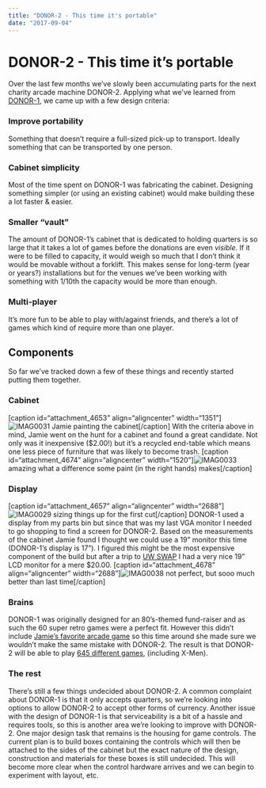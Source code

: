 ```yaml
---
title: "DONOR-2 - This time it's portable"
date: "2017-09-04"
---
```


<div class="content">
<h1 id="donor-2-this-time-it-s-portable">DONOR-2 - This time it’s portable</h1>
<p>Over the last few months we’ve slowly been accumulating parts for the next charity arcade machine DONOR-2. Applying what we’ve learned from <a href="https://jjg.2soc.net/category/charity-arcade/page/2/" target="_blank">DONOR-1</a>, we came up with a few design criteria:</p>
<h3 id="improve-portability">Improve portability</h3>
<p>Something that doesn’t require a full-sized pick-up to transport. Ideally something that can be transported by one person.</p>
<h3 id="cabinet-simplicity">Cabinet simplicity</h3>
<p>Most of the time spent on DONOR-1 was fabricating the cabinet. Designing something simpler (or using an existing cabinet) would make building these a lot faster &amp; easier.</p>
<h3 id="smaller-vault">Smaller “vault”</h3>
<p>The amount of DONOR-1’s cabinet that is dedicated to holding quarters is so large that it takes a lot of games before the donations are even <em>visible</em>. If it were to be filled to capacity, it would weigh so much that I don’t think it would be movable without a forklift. This makes sense for long-term (year or years?) installations but for the venues we’ve been working with something with 1/10th the capacity would be more than enough.</p>
<h3 id="multi-player">Multi-player</h3>
<p>It’s more fun to be able to play with/against friends, and there’s a lot of games which kind of require more than one player.</p>
<h2 id="components">Components</h2>
<p>So far we’ve tracked down a few of these things and recently started putting them together.</p>
<h3 id="cabinet">Cabinet</h3>
<p>[caption id=“attachment_4653” align=“aligncenter” width=“1351”]<img alt="IMAG0031" src="/wp/2017/09/imag0031-e1504539446977.jpg"/> Jamie painting the cabinet[/caption] With the criteria above in mind, Jamie went on the hunt for a cabinet and found a great candidate. Not only was it inexpensive ($2.00!) but it’s a recycled end-table which means one less piece of furniture that was likely to become trash. [caption id=“attachment_4674” align=“aligncenter” width=“1520”]<img alt="IMAG0033" src="/wp/2017/09/imag0033.jpg"/> amazing what a difference some paint (in the right hands) makes[/caption]</p>
<h3 id="display">Display</h3>
<p>[caption id=“attachment_4657” align=“aligncenter” width=“2688”]<img alt="IMAG0029" src="/wp/2017/09/imag0029.jpg"/> sizing things up for the first cut[/caption] DONOR-1 used a display from my parts bin but since that was my last VGA monitor I needed to go shopping to find a screen for DONOR-2. Based on the measurements of the cabinet Jamie found I thought we could use a 19” monitor this time (DONOR-1’s display is 17”). I figured this might be the most expensive component of the build but after a trip to <a href="https://swap.wisc.edu/" target="_blank">UW SWAP</a> I had a very nice 19” LCD monitor for a mere $20.00. [caption id=“attachment_4678” align=“aligncenter” width=“2688”]<img alt="IMAG0038" src="/wp/2017/09/imag0038.jpg"/> not perfect, but sooo much better than last time[/caption]</p>
<h3 id="brains">Brains</h3>
<p>DONOR-1 was originally designed for an 80’s-themed fund-raiser and as such the 60 super retro games were a perfect fit. However this didn’t include <a href="http://retro-heart.blogspot.com/2012/06/x-men-six-player-arcade-cabinet-model.html" target="_blank">Jamie’s favorite arcade game</a> so this time around she made sure we wouldn’t make the same mistake with DONOR-2. The result is that DONOR-2 will be able to play <a href="https://www.jammaparts.net/pandora-s-box-645-1/143-horizontal-pandora-s-box-4-645-in-1.html" target="_blank">645 different games</a>, (including X-Men).</p>
<h3 id="the-rest">The rest</h3>
<p>There’s still a few things undecided about DONOR-2. A common complaint about DONOR-1 is that it only accepts quarters, so we’re looking into options to allow DONOR-2 to accept other forms of currency. Another issue with the design of DONOR-1 is that serviceability is a bit of a hassle and requires tools, so this is another area we’re looking to improve with DONOR-2. One major design task that remains is the housing for game controls. The current plan is to build boxes containing the controls which will then be attached to the sides of the cabinet but the exact nature of the design, construction and materials for these boxes is still undecided. This will become more clear when the control hardware arrives and we can begin to experiment with layout, etc.</p>
</div>
